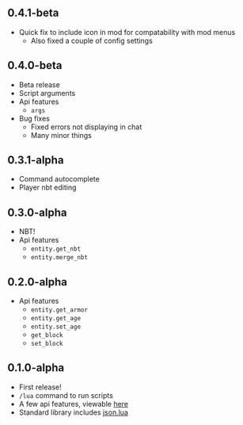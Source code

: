 ## 0.4.1-beta

* Quick fix to include icon in mod for compatability with mod menus
    * Also fixed a couple of config settings

## 0.4.0-beta

* Beta release
* Script arguments
* Api features
    * `args`
* Bug fixes
    * Fixed errors not displaying in chat
    * Many minor things

## 0.3.1-alpha

* Command autocomplete
* Player nbt editing

## 0.3.0-alpha

* NBT!
* Api features
    * `entity.get_nbt`
    * `entity.merge_nbt`

## 0.2.0-alpha

* Api features
    * `entity.get_armor`
    * `entity.get_age`
    * `entity.set_age`
    * `get_block`
    * `set_block`

## 0.1.0-alpha

* First release!
* `/lua` command to run scripts
* A few api features, viewable [here](https://kinderhead.github.io/LuaDatapack/)
* Standard library includes [json.lua](https://github.com/rxi/json.lua)
